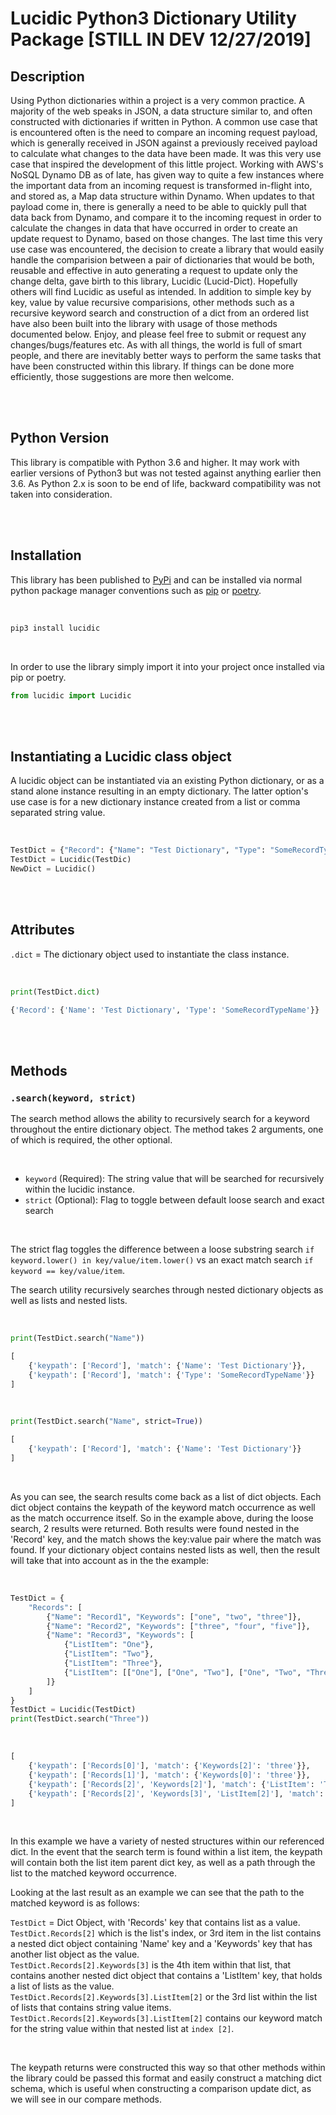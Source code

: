 # Lucidic Python3 Dictionary Utility Package [STILL IN DEV 12/27/2019]

## Description

Using Python dictionaries within a project is a very common practice. A majority of the web speaks in JSON, a data structure similar to, and often constructed with dictionaries if written in Python. A common use case that is encountered often is the need to compare an incoming request payload, which is generally received in JSON against a previously received payload to calculate what changes to the data have been made. It was this very use case that inspired the development of this little project. Working with AWS's NoSQL Dynamo DB as of late, has given way to quite a few instances where the important data from an incoming request is transformed in-flight into, and stored as, a Map data structure within Dynamo. When updates to that payload come in, there is generally a need to be able to quickly pull that data back from Dynamo, and compare it to the incoming request in order to calculate the changes in data that have occurred in order to create an update request to Dynamo, based on those changes. The last time this very use case was encountered, the decision to create a library that would easily handle the comparision between a pair of dictionaries that would be both, reusable and effective in auto generating a request to update only the change delta, gave birth to this library, Lucidic (Lucid-Dict). Hopefully others will find Lucidic as useful as intended. In addition to simple key by key, value by value recursive comparisions, other methods such as a recursive keyword search and construction of a dict from an ordered list have also been built into the library with usage of those methods documented below. Enjoy, and please feel free to submit or request any changes/bugs/features etc. As with all things, the world is full of smart people, and there are inevitably better ways to perform the same tasks that have been constructed within this library. If things can be done more efficiently, those suggestions are more then welcome.

<br><br>

## Python Version

This library is compatible with Python 3.6 and higher. It may work with earlier versions of Python3 but was not tested against anything earlier then 3.6. As Python 2.x is soon to be end of life, backward compatibility was not taken into consideration.

<br><br>

## Installation

This library has been published to [PyPi](https://pypi.org/project/lucidic/) and can be installed via normal python package manager conventions such as [pip](https://pip.pypa.io/en/stable/) or [poetry](https://pypi.org/project/poetry/).

<br>

```python
pip3 install lucidic
```

 <br>

 In order to use the library simply import it into your project once installed via pip or poetry.

 ```python
from lucidic import Lucidic
 ```

<br><br>

## Instantiating a Lucidic class object

A lucidic object can be instantiated via an existing Python dictionary, or as a stand alone instance resulting in an empty dictionary. The latter option's use case is for a new dictionary instance created from a list or comma separated string value.

<br>

```python
TestDict = {"Record": {"Name": "Test Dictionary", "Type": "SomeRecordTypeName"}}
TestDict = Lucidic(TestDic)
NewDict = Lucidic()
```

<br><br>

## Attributes

`.dict` = The dictionary object used to instantiate the class instance.

<br>

```python
print(TestDict.dict)

{'Record': {'Name': 'Test Dictionary', 'Type': 'SomeRecordTypeName'}}
```

<br><br>

## Methods

### `.search(keyword, strict)`

The search method allows the ability to recursively search for a keyword throughout the entire dictionary object. The method takes 2 arguments, one of which is required, the other optional.

<br>

- `keyword` (Required): The string value that will be searched for recursively within the lucidic instance.
- `strict` (Optional): Flag to toggle between default loose search and exact search

<br>

The strict flag toggles the difference between a loose substring search `if keyword.lower() in key/value/item.lower()` vs an exact match search `if keyword == key/value/item`.

The search utility recursively searches through nested dictionary objects as well as lists and nested lists.

<br>

```python
print(TestDict.search("Name"))

[
    {'keypath': ['Record'], 'match': {'Name': 'Test Dictionary'}},
    {'keypath': ['Record'], 'match': {'Type': 'SomeRecordTypeName'}}
]
```

<br>

```python
print(TestDict.search("Name", strict=True))

[
    {'keypath': ['Record'], 'match': {'Name': 'Test Dictionary'}}
]
```

<br>

As you can see, the search results come back as a list of dict objects. Each dict object contains the keypath of the keyword match occurrence as well as the match occurrence itself. So in the example above, during the loose search, 2 results were returned. Both results were found nested in the 'Record' key, and the match shows the key:value pair where the match was found. If your dictionary object contains nested lists as well, then the result will take that into account as in the the example:

<br>

```python
TestDict = {
    "Records": [
        {"Name": "Record1", "Keywords": ["one", "two", "three"]},
        {"Name": "Record2", "Keywords": ["three", "four", "five"]},
        {"Name": "Record3", "Keywords": [
            {"ListItem": "One"},
            {"ListItem": "Two"},
            {"ListItem": "Three"},
            {"ListItem": [["One"], ["One", "Two"], ["One", "Two", "Three"]]}
        ]}
    ]
}
TestDict = Lucidic(TestDict)
print(TestDict.search("Three"))
```

<br>

```python
[
    {'keypath': ['Records[0]'], 'match': {'Keywords[2]': 'three'}},
    {'keypath': ['Records[1]'], 'match': {'Keywords[0]': 'three'}},
    {'keypath': ['Records[2]', 'Keywords[2]'], 'match': {'ListItem': 'Three'}},
    {'keypath': ['Records[2]', 'Keywords[3]', 'ListItem[2]'], 'match': {'ListItem[2][2]': 'Three'}}
]
```

<br>

In this example we have a variety of nested structures within our referenced dict. In the event that the search term is found within a list item, the keypath will contain both the list item parent dict key, as well as a path through the list to the matched keyword occurrence.

Looking at the last result as an example we can see that the path to the matched keyword is as follows:

`TestDict` = Dict Object, with 'Records' key that contains list as a value. <br>
`TestDict.Records[2]` which is the list's index, or 3rd item in the list contains a nested dict object containing 'Name' key and a 'Keywords' key that has another list object as the value. <br>
`TestDict.Records[2].Keywords[3]` is the 4th item within that list, that contains another nested dict object that contains a 'ListItem' key, that holds a list of lists as the value. <br>
`TestDict.Records[2].Keywords[3].ListItem[2]` or the 3rd list within the list of lists that contains string value items. <br>
`TestDict.Records[2].Keywords[3].ListItem[2]` contains our keyword match for the string value within that nested list at `index [2]`. <br>

<br>

The keypath returns were constructed this way so that other methods within the library could be passed this format and easily construct a matching dict schema, which is useful when constructing a comparison update dict, as we will see in our compare methods.
